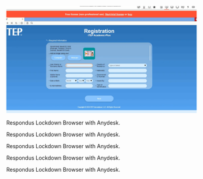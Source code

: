 ![screenshot](./Screenshot_2.png)

Respondus Lockdown Browser with Anydesk.

Respondus Lockdown Browser with Anydesk.

Respondus Lockdown Browser with Anydesk.

Respondus Lockdown Browser with Anydesk.

Respondus Lockdown Browser with Anydesk.
